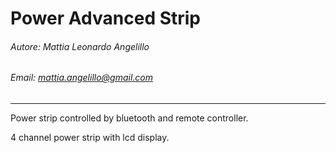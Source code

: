 # Power Advanced Strip
###### Autore: Mattia Leonardo Angelillo
###### Email: mattia.angelillo@gmail.com
----------------
Power strip controlled by bluetooth and remote controller.  

4 channel power strip with lcd display.  
